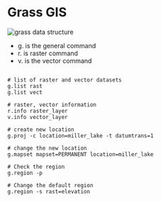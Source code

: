 # Grass GIS

![grass data structure](https://github.com/iamtekson/GLOF-simulation/assets/39838116/b5d0bfa3-dccb-430e-9d25-796571ecc606)

* g. is the general command
* r. is raster command
* v. is the vector command

```shell

# list of raster and vector datasets
g.list rast
g.list vect

# raster, vector information
r.info raster_layer
v.info vector_layer

# create new location
g.proj -c location=miller_lake -t datumtrans=1

# change the new location
g.mapset mapset=PERMANENT location=miller_lake

# Check the region 
g.region -p

# Change the default region
g.region -s rast=elevation
```

